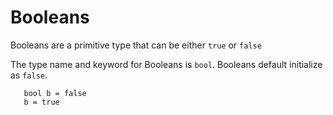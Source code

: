 # Booleans

Booleans are a primitive type that can be either `true` or `false`

The type name and keyword for Booleans is `bool`. Booleans default initialize as `false`.

```squirrel
   bool b = false
   b = true
```
